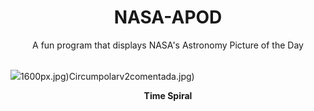 <div align="center">
  <h1>
    NASA-APOD
  </h1>
</div>
  
<div align="center">
  A fun program that displays NASA's Astronomy Picture of the Day
</div>

<br>

![](https://apod.nasa.gov/apod/image/2407/TimeSpiral_Budassi_2500.jpg)1600px.jpg)Circumpolarv2comentada.jpg)

<p align = "center">
  <b>Time Spiral</b>
</p>
